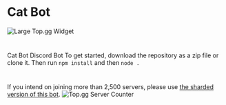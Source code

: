 # Cat Bot
![Large Top.gg Widget](https://top.gg/api/widget/667575848005795859.svg "Top.gg Widget Large")

#
Cat Bot Discord Bot
To get started, download the repository as a zip file or clone it. Then run `npm install` and then `node .`
#
If you intend on joining more than 2,500 servers, please use [the sharded version of this bot](https://github.com/conqr2/sharded-cat-bot "Sharded Cat Bot").
![Top.gg Server Counter](https://top.gg/api/widget/servers/667575848005795859.svg?noavatar=true "Top.gg widget")
